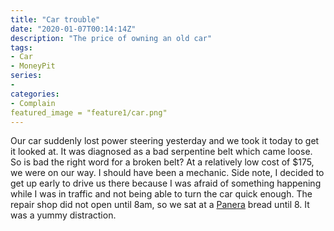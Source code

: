 ```yaml
---
title: "Car trouble"
date: "2020-01-07T00:14:14Z"
description: "The price of owning an old car"
tags:
- Car
- MoneyPit
series:
-
categories:
- Complain
featured_image = "feature1/car.png"
---
```

Our car suddenly lost power steering yesterday and we took it today to get it looked at.
It was diagnosed as a bad serpentine belt which came loose. So is bad the right word for a broken belt?
At a relatively low cost of $175, we were on our way. I should have been a mechanic.
Side note, I decided to get up early to drive us there because I was afraid of something happening while I was in traffic and not being able to turn the car quick enough. The repair shop did not open until 8am, so we sat at a [Panera](https://www.panerabread.com/en-us/home.html) bread until 8. It was a yummy distraction.